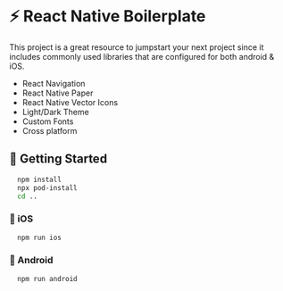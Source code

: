 
# ⚡️ React Native Boilerplate

This project is a great resource to jumpstart your next project since it includes commonly used libraries that are configured for both android & iOS.

- React Navigation
- React Native Paper
- React Native Vector Icons
- Light/Dark Theme
- Custom Fonts
- Cross platform


## 🚀 Getting Started

```bash
  npm install
  npx pod-install
  cd ..
```
### 📱 iOS

```bash
  npm run ios
```

### 📱 Android

```bash
  npm run android
```